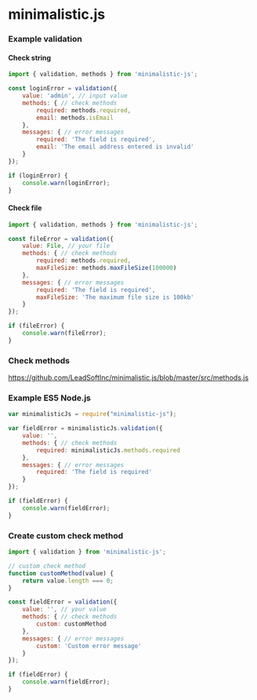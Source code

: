 # minimalistic.js

### Example validation
#### Check string
```javascript
import { validation, methods } from 'minimalistic-js';

const loginError = validation({
    value: 'admin', // input value
    methods: { // check methods
        required: methods.required,
        email: methods.isEmail
    },
    messages: { // error messages
        required: 'The field is required',
        email: 'The email address entered is invalid'
    }
});

if (loginError) {
    console.warn(loginError);
}
```

#### Check file
```javascript
import { validation, methods } from 'minimalistic-js';

const fileError = validation({
    value: File, // your file
    methods: { // check methods
        required: methods.required,
        maxFileSize: methods.maxFileSize(100000)
    },
    messages: { // error messages
        required: 'The field is required',
        maxFileSize: 'The maximum file size is 100kb'
    }
});

if (fileError) {
    console.warn(fileError);
}
```

### Check methods
https://github.com/LeadSoftInc/minimalistic.js/blob/master/src/methods.js

### Example ES5 Node.js
```javascript
var minimalisticJs = require("minimalistic-js");

var fieldError = minimalisticJs.validation({
    value: '',
    methods: { // check methods
        required: minimalisticJs.methods.required
    },
    messages: { // error messages
        required: 'The field is required'
    }
});

if (fieldError) {
    console.warn(fieldError);
}
```

### Create custom check method
```javascript
import { validation } from 'minimalistic-js';

// custom check method
function customMethod(value) {
    return value.length === 0;
}

const fieldError = validation({
    value: '', // your value
    methods: { // check methods
        custom: customMethod
    },
    messages: { // error messages
        custom: 'Custom error message'
    }
});

if (fieldError) {
    console.warn(fieldError);
}
```